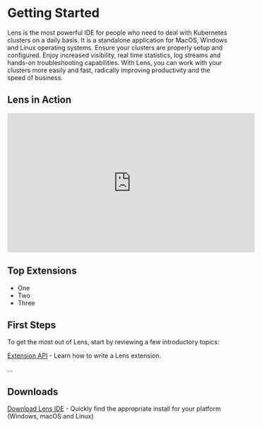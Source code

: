 # Getting Started

Lens is the most powerful IDE for people who need to deal with Kubernetes clusters on a daily basis. It is a standalone application for MacOS, Windows and Linux operating systems. Ensure your clusters are properly setup and configured. Enjoy increased visibility, real time statistics, log streams and hands-on troubleshooting capabilities. With Lens, you can work with your clusters more easily and fast, radically improving productivity and the speed of business.

## Lens in Action

<iframe width="560" height="315" src="https://www.youtube.com/embed/04v2ODsmtIs" frameborder="0" allow="accelerometer; autoplay; clipboard-write; encrypted-media; gyroscope; picture-in-picture" allowfullscreen></iframe>


## Top Extensions

- One
- Two
- Three


## First Steps

To get the most out of Lens, start by reviewing a few introductory topics:

[Extension API](/extensions/overview/) - Learn how to write a Lens extension.

...

## Downloads

[Download Lens IDE](https://github.com/lensapp/lens/releases) - Quickly find the appropriate install for your platform (Windows, macOS and Linux)